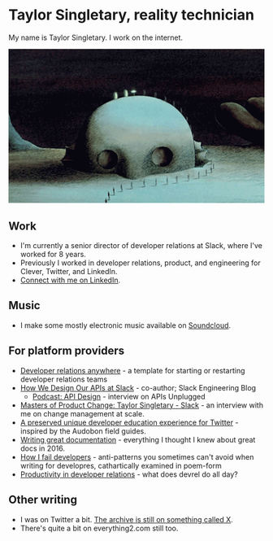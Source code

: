 # Taylor Singletary, reality technician

My name is Taylor Singletary. I work on the internet.

![Developer activation, Fantastic Planet style](/img/fantastic-planet-mount-head.gif "Developer activation, Fantastic Planet style")

## Work

* I'm currently a senior director of developer relations at Slack, where I've worked for 8 years.
* Previously I worked in developer relations, product, and engineering for Clever, Twitter, and LinkedIn.
* [Connect with me on LinkedIn](https://linkedin.com/in/taylorsingletary).

## Music

* I make some mostly electronic music available on [Soundcloud](https://soundcloud.com/reality-technician).

## For platform providers

* [Developer relations anywhere](https://devrel.realitytechnicians.com/) - a template for starting or restarting developer relations teams
* [How We Design Our APIs at Slack](https://slack.engineering/how-we-design-our-apis-at-slack/) - co-author; Slack Engineering Blog
    * [Podcast: API Design](https://soundcloud.com/mulesoft/apis-unplugged-s2-e13-api-design-with-saurabh-sahni-and-taylor-singletary) - interview on APIs Unplugged
* [Masters of Product Change: Taylor Singletary - Slack](https://www.launchnotes.com/blog/masters-of-product-change-taylor-singletary-slack) - an interview with me on change management at scale.
* [A preserved unique developer education experience for Twitter](https://twitter-field-guide.apievangelist.com/) - inspired by the Audobon field guides.
* [Writing great documentation](https://medium.com/@episod/writing-great-documentation-44d90367115a) - everything I thought I knew about great docs in 2016.
* [How I fail developers](https://medium.com/@episod/how-i-fail-developers-74580c13d5a4) - anti-patterns you sometimes can't avoid when writing for developres, cathartically examined in poem-form
* [Productivity in developer relations](https://dev.to/episod/productivity-in-developer-relations-1hfb) - what does devrel do all day?

## Other writing

* I was on Twitter a bit. [The archive is still on something called X](https://twitter.com/episod).
* There's quite a bit on everything2.com still too.